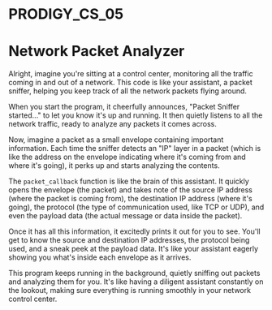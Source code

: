 # PRODIGY_CS_05
# Network Packet Analyzer
Alright, imagine you're sitting at a control center, monitoring all the traffic coming in and out of a network. This code is like your assistant, a packet sniffer, helping you keep track of all the network packets flying around. 

When you start the program, it cheerfully announces, "Packet Sniffer started..." to let you know it's up and running. It then quietly listens to all the network traffic, ready to analyze any packets it comes across.

Now, imagine a packet as a small envelope containing important information. Each time the sniffer detects an "IP" layer in a packet (which is like the address on the envelope indicating where it's coming from and where it's going), it perks up and starts analyzing the contents.

The `packet_callback` function is like the brain of this assistant. It quickly opens the envelope (the packet) and takes note of the source IP address (where the packet is coming from), the destination IP address (where it's going), the protocol (the type of communication used, like TCP or UDP), and even the payload data (the actual message or data inside the packet).

Once it has all this information, it excitedly prints it out for you to see. You'll get to know the source and destination IP addresses, the protocol being used, and a sneak peek at the payload data. It's like your assistant eagerly showing you what's inside each envelope as it arrives.

This program keeps running in the background, quietly sniffing out packets and analyzing them for you. It's like having a diligent assistant constantly on the lookout, making sure everything is running smoothly in your network control center.

